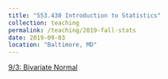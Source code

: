 ```yaml
---
title: "553.430 Introduction to Statistics"
collection: teaching
permalink: /teaching/2019-fall-stats
date: 2019-09-03
location: "Baltimore, MD"
---
```


[9/3: Bivariate Normal](/teaching/2019-fall-stats/1-Bivariate_Normal)
